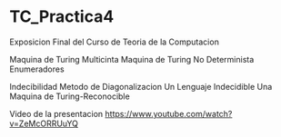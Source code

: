 # TC_Practica4
Exposicion Final del Curso de Teoria de la Computacion

Maquina de Turing Multicinta
Maquina de Turing No Determinista
Enumeradores

Indecibilidad
Metodo de Diagonalizacion
Un Lenguaje Indecidible
Una Maquina de Turing-Reconocible

Video de la presentacion
https://www.youtube.com/watch?v=ZeMcORRUuYQ
